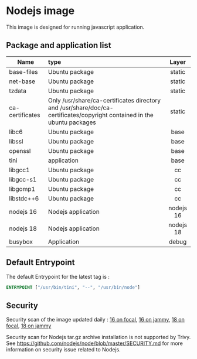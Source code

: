 # Nodejs image

This image is designed for running javascript application.

## Package and application list

| Name            | type                                                         |   Layer   |
| --------------- | :----------------------------------------------------------- | :-------: |
| base-files      | Ubuntu package                                               |  static   |
| net-base        | Ubuntu package                                               |  static   |
| tzdata          | Ubuntu package                                               |  static   |
| ca-certificates | Only /usr/share/ca-certificates directory and /usr/share/doc/ca-certificates/copyright contained in the ubuntu packages |  static   |
| libc6           | Ubuntu package                                               |   base    |
| libssl          | Ubuntu package                                               |   base    |
| openssl         | Ubuntu package                                               |   base    |
| tini            | application                                                  |   base    |
| libgcc1         | Ubuntu package                                               |   cc      |
| libgcc-s1       | Ubuntu package                                               |   cc      |
| libgomp1        | Ubuntu package                                               |   cc      |
| libstdc++6      | Ubuntu package                                               |   cc      |
| nodejs 16       | Nodejs application                                           | nodejs 16 |
| nodejs 18       | Nodejs application                                           | nodejs 18 |
| busybox         | Application                                                  |   debug   |

## Default Entrypoint

The default Entrypoint for the latest tag is :

```dockerfile
ENTRYPOINT ["/usr/bin/tini", "--", "/usr/bin/node"]
```

## Security

Security scan of the image updated daily : [16 on focal](../../security/table/nodejs_16_focal), [16 on jammy](../../security/table/nodejs_16_jammy), [18 on focal](../../security/table/nodejs_18_focal), [18 on jammy](../../security/table/nodejs_18_jammy)

Security scan for Nodejs tar.gz archive installation is not supported by Trivy. See https://github.com/nodejs/node/blob/master/SECURITY.md for more information on security issue related to Nodejs.

